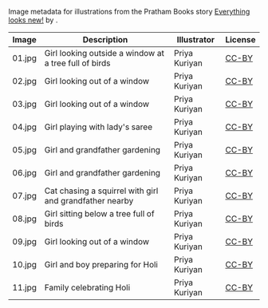 Image metadata for illustrations from the Pratham Books story [Everything looks new!](https://storyweaver.org.in/stories/71-everything-looks-new) by .

Image | Description | Illustrator | License
----- | ----------- | ----------- | -------
01.jpg | Girl looking outside a window at a tree full of birds | Priya Kuriyan | [CC-BY](https://creativecommons.org/licenses/by/4.0/)
02.jpg | Girl looking out of a window | Priya Kuriyan | [CC-BY](https://creativecommons.org/licenses/by/4.0/)
03.jpg | Girl looking out of a window | Priya Kuriyan | [CC-BY](https://creativecommons.org/licenses/by/4.0/)
04.jpg | Girl playing with lady's saree | Priya Kuriyan | [CC-BY](https://creativecommons.org/licenses/by/4.0/)
05.jpg | Girl and grandfather gardening | Priya Kuriyan | [CC-BY](https://creativecommons.org/licenses/by/4.0/)
06.jpg | Girl and grandfather gardening | Priya Kuriyan | [CC-BY](https://creativecommons.org/licenses/by/4.0/)
07.jpg | Cat chasing a squirrel with girl and grandfather nearby | Priya Kuriyan | [CC-BY](https://creativecommons.org/licenses/by/4.0/)
08.jpg | Girl sitting below a tree full of birds | Priya Kuriyan | [CC-BY](https://creativecommons.org/licenses/by/4.0/)
09.jpg | Girl looking out of a window | Priya Kuriyan | [CC-BY](https://creativecommons.org/licenses/by/4.0/)
10.jpg | Girl and boy preparing for Holi | Priya Kuriyan | [CC-BY](https://creativecommons.org/licenses/by/4.0/)
11.jpg | Family celebrating Holi | Priya Kuriyan | [CC-BY](https://creativecommons.org/licenses/by/4.0/)
